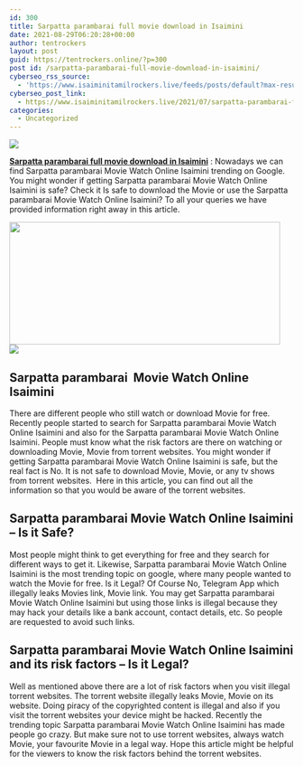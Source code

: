 ```yaml
---
id: 300
title: Sarpatta parambarai full movie download in Isaimini
date: 2021-08-29T06:20:28+00:00
author: tentrockers
layout: post
guid: https://tentrockers.online/?p=300
post id: /sarpatta-parambarai-full-movie-download-in-isaimini/
cyberseo_rss_source:
  - 'https://www.isaiminitamilrockers.live/feeds/posts/default?max-results=150&start-index=1'
cyberseo_post_link:
  - https://www.isaiminitamilrockers.live/2021/07/sarpatta-parambarai-full-movie-download.html
categories:
  - Uncategorized
---
```

<div class="media_block">
  <img src="https://1.bp.blogspot.com/-kvKm9WHRTLk/YPgqylv9uFI/AAAAAAAABDQ/Y_tlRsgxggQ8cKqzyUXlnKG1quZITMx5wCLcBGAsYHQ/s72-w480-h217-c/Watch-Sarpatta-Parambarai-Movie-on-Amazon-Prime-Arya.jpeg" class="media_thumbnail" />
</div>

<meta content="Sarpatta parambarai full movie download in Isaimini : Nowadays we can find Sarpatta parambarai Movie Watch Online Isaimini trending on Goog..." name="twitter:description" />

  


<center>
</center>

<span><b><a href="https://www.tamilrockers.co.nz/sarpatta-parambarai-movie-download-isaimini/">Sarpatta parambarai full movie download in Isaimini</a></b> : Nowadays we can find Sarpatta parambarai Movie Watch Online Isaimini trending on Google. You might wonder if getting Sarpatta parambarai Movie Watch Online Isaimini is safe? Check it Is safe to download the Movie or use the Sarpatta parambarai Movie Watch Online Isaimini? To all your queries we have provided information right away in this article.</span>

<div class="separator">
  <a href="https://1.bp.blogspot.com/-kvKm9WHRTLk/YPgqylv9uFI/AAAAAAAABDQ/Y_tlRsgxggQ8cKqzyUXlnKG1quZITMx5wCLcBGAsYHQ/s713/Watch-Sarpatta-Parambarai-Movie-on-Amazon-Prime-Arya.jpeg"><img loading="lazy" border="0" data-original-height="374" data-original-width="713" height="217" src="https://1.bp.blogspot.com/-kvKm9WHRTLk/YPgqylv9uFI/AAAAAAAABDQ/Y_tlRsgxggQ8cKqzyUXlnKG1quZITMx5wCLcBGAsYHQ/w480-h217/Watch-Sarpatta-Parambarai-Movie-on-Amazon-Prime-Arya.jpeg" width="480" /></a>
</div>



<div class="separator">
  <a href="https://techsambavangal.in/"><img border="0" data-original-height="250" data-original-width="300" src="https://1.bp.blogspot.com/-nfbzYVobUik/YMlpOerzdgI/AAAAAAAAA3Y/aAupsOUs_WMY6Lv7R1OtZhI6OqaRh-YAwCPcBGAYYCw/s0/e854879156f0849f3d27a89db88ed039.png" /></a>
</div>

<span id="docs-internal-guid-af56037d-7fff-907a-17cf-706478a0ed5a"></p> 

<h2 dir="ltr">
  <span>Sarpatta parambarai&nbsp; Movie Watch Online Isaimini</span>
</h2>

<p dir="ltr">
  <span>There are different people who still watch or download Movie for free. Recently people started to search for Sarpatta parambarai Movie Watch Online Isaimini and also for the Sarpatta parambarai Movie Watch Online Isaimini. People must know what the risk factors are there on watching or downloading Movie, Movie from torrent websites. You might wonder if getting Sarpatta parambarai Movie Watch Online Isaimini is safe, but the real fact is No. It is not safe to download Movie, Movie, or any tv shows from torrent websites.&nbsp; Here in this article, you can find out all the information so that you would be aware of the torrent websites.</span>
</p>

<h2 dir="ltr">
  <span>Sarpatta parambarai Movie Watch Online Isaimini </span><span>&#8211; </span><span>Is it Safe?</span>
</h2>

<p dir="ltr">
  <span>Most people might think to get everything for free and they search for different ways to get it. Likewise, Sarpatta parambarai Movie Watch Online Isaimini is the most trending topic on google, where many people wanted to watch the Movie for free. Is it Legal? Of Course No, Telegram App which illegally leaks Movies link, Movie link. You may get Sarpatta parambarai Movie Watch Online Isaimini but using those links is illegal because they may hack your details like a bank account, contact details, etc. So people are requested to avoid such links.</span>
</p>

<h2 dir="ltr">
  <span>Sarpatta parambarai Movie Watch Online Isaimini and its risk factors </span><span>&#8211; Is it Legal?</span>
</h2>

<p dir="ltr">
  <span>Well as mentioned above there are a lot of risk factors when you visit illegal torrent websites. The torrent website illegally leaks Movie, Movie on its website. Doing piracy of the copyrighted content is illegal and also if you visit the torrent websites your device might be hacked. Recently the trending topic Sarpatta parambarai Movie Watch Online Isaimini has made people go crazy. But make sure not to use torrent websites, always watch Movie, your favourite Movie in a legal way. Hope this article might be helpful for the viewers to know the risk factors behind the torrent websites.</span>
</p>

<p dir="ltr">
  <span>&nbsp;</span>
</p>

<p>
  </span><br /> 
  
  <center>
  </center>
</p>